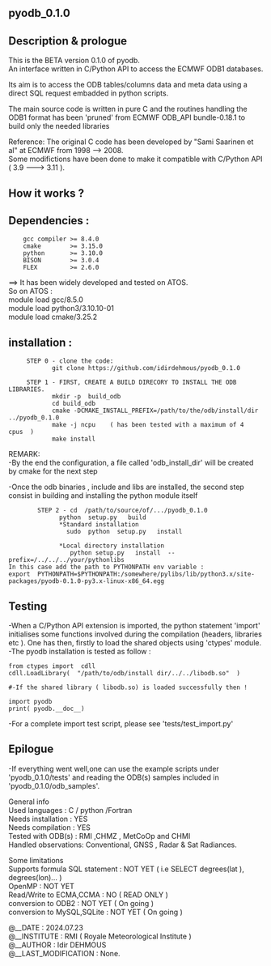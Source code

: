 ## pyodb_0.1.0

## Description & prologue 
This is the BETA version 0.1.0 of pyodb.<br />
An interface written in C/Python API to access the ECMWF ODB1 databases.<br />

Its aim is to access the ODB tables/columns data and meta data using a direct SQL request
embadded in python scripts.<br />

The main source code is written in pure C and the routines handling the ODB1
format has been 'pruned' from ECMWF ODB_API bundle-0.18.1 to build only the
needed libraries <br />

Reference:
The original C code has been developed by "Sami Saarinen et al" at ECMWF from 1998 --> 2008.  <br />
Some modifictions have been done to make it compatible with C/Python API ( 3.9 ---> 3.11 ).

## How it works ?

## Dependencies :
        gcc compiler >= 8.4.0    
        cmake        >= 3.15.0   
        python       >= 3.10.0 
        BISON        >= 3.0.4 
        FLEX         >= 2.6.0 

==> It has been widely developed and tested on ATOS. <br />
So on ATOS  : <br />
   module load   gcc/8.5.0            <br />
   module load   python3/3.10.10-01   <br />
   module load   cmake/3.25.2         <br />


## installation :  

   ```  
        STEP 0 - clone the code:
               git clone https://github.com/idirdehmous/pyodb_0.1.0 
   
        STEP 1 - FIRST, CREATE A BUILD DIRECORY TO INSTALL THE ODB LIBRARIES.
               mkdir -p  build_odb  
               cd build_odb 
               cmake -DCMAKE_INSTALL_PREFIX=/path/to/the/odb/install/dir     ../pyodb_0.1.0 
               make -j ncpu    ( has been tested with a maximum of 4  cpus  ) 
               make install  
```
REMARK:  <br />
-By the end the configuration, a file called 'odb_install_dir' will be created by cmake for the next step<br />

-Once the odb binaries , include and libs are installed, the second step consist in building and installing the python module itself<br />

```
        STEP 2 - cd  /path/to/source/of/.../pyodb_0.1.0  
              python  setup.py   build  
              *Standard installation 
                sudo  python  setup.py   install  

              *Local directory installation 
                 python setup.py   install  --prefix=/../../../your/pythonlibs 
In this case add the path to PYTHONPATH env variable :
export  PYTHONPATH=$PYTHONPATH:/somewhere/pylibs/lib/python3.x/site-packages/pyodb-0.1.0-py3.x-linux-x86_64.egg
```

## Testing 
-When a C/Python API extension is imported, the python statement 'import' initialises some functions involved during the compilation (headers,  libraries etc ). One has then, firstly to load the shared objects using 'ctypes' module. <br /> 
-The pyodb installation is tested as follow : 
```
from ctypes import  cdll  
cdll.LoadLibrary(  "/path/to/odb/install dir/../../libodb.so"  )

#-If the shared library ( libodb.so) is loaded successfully then !

import pyodb
print( pyodb.__doc__) 
```
-For a complete import test script, please see 'tests/test_import.py'  

## Epilogue 
-If everything went well,one can use the example scripts under 'pyodb_0.1.0/tests' and reading the ODB(s) samples included in 'pyodb_0.1.0/odb_samples'. <br />


General info        <br />
Used languages      : C / python /Fortran  <br />
Needs installation  : YES                  <br />
Needs compilation   : YES                  <br />
Tested with ODB(s)  : RMI ,CHMZ , MetCoOp and CHMI  <br />
Handled observations: Conventional, GNSS , Radar  & Sat Radiances. <br />

Some limitations    <br />
Supports  formula   SQL statement    : NOT YET   ( i.e  SELECT degrees(lat  ), degrees(lon)... ) <br />
	  OpenMP                     : NOT YET    <br />
	  Read/Write to ECMA,CCMA    : NO        ( READ ONLY ) <br />
	  conversion to ODB2         : NOT YET   ( On going  ) <br />
	  conversion to MySQL,SQLite : NOT YET   ( On going  ) <br />


@__DATE              :  2024.07.23    <br />
@__INSTITUTE         :  RMI ( Royale Meteorological Institute )   <br />
@__AUTHOR            :  Idir DEHMOUS    <br />
@__LAST_MODIFICATION :  None.      <br />
